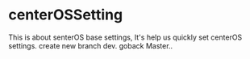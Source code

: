 # centerOSSetting

This is  about senterOS base  settings, It's help us quickly set centerOS settings.
create new branch dev.
goback Master..
